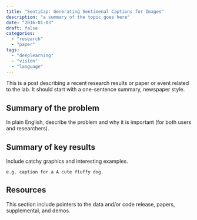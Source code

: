 ```yaml
---
title: "SentiCap: Generating Sentimenal Captions for Images"
description: "a summary of the topic goes here"
date: "2016-01-03"
draft: false
categories:
  - "research"
  - "paper"
tags:
  - "deeplearning"
  - "vision"
  - "language"
---
```


This is a post describing a recent research results or paper or event related to the lab. 
It should start with a one-sentence summary, newspaper style.

<!--more-->


Summary of the problem
-------------------------

In plain English, describe the problem and why it is important (for both users and researchers).


Summary of key results 
--------------------

Include catchy graphics and interesting examples. 

```
e.g. caption for a A cute fluffy dog.
```


Resources
--------------------

This section include pointers to the data and/or code release, papers, supplemental, and demos. 